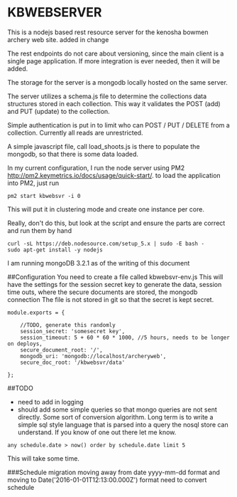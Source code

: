 # KBWEBSERVER
This is a nodejs based rest resource server for the kenosha bowmen archery web site.  added in change

The rest endpoints do not care about versioning, since the main client is a single page application.
If more integration is ever needed, then it will be added.

The storage for the server is a mongodb locally hosted on the same server.

The server utilizes a schema.js file to determine the collections data structures stored in each collection.
This way it validates the POST (add) and PUT (update) to the collection.

Simple authentication is put in to limit who can POST / PUT / DELETE from a collection.
Currently all reads are unrestricted.

A simple javascript file, call load_shoots.js is there to populate the mongodb, so that there is some data loaded.

In my current configuration, I run the node server using PM2 http://pm2.keymetrics.io/docs/usage/quick-start/.
to load the application into PM2, just run
```
pm2 start kbwebsvr -i 0
```

This will put it in clustering mode and create one instance per core.


Really, don't do this, but look at the script and ensure the parts are correct and run them by hand
```
curl -sL https://deb.nodesource.com/setup_5.x | sudo -E bash -
sudo apt-get install -y nodejs
```

I am running mongoDB 3.2.1 as of the writing of this document

##Configuration
You need to create a file called kbwebsvr-env.js
This will have the settings for the session secret key to generate the data, session time outs, where the secure
documents are stored, the mongodb connection
The file is not stored in git so that the secret is kept secret.

```
module.exports = {

    //TODO, generate this randomly
    session_secret: 'somesecret key',
    session_timeout: 5 + 60 * 60 * 1000, //5 hours, needs to be longer on deploys,
    secure_document_root: '/',
    mongodb_uri: 'mongodb://localhost/archeryweb',
    secure_doc_root: '/kbwebsvr/data'

};
```

##TODO
- need to add in logging
- should add some simple queries so that mongo queries are not sent directly.  Some sort of conversion algorithm.  Long term is to write a simple sql style language that is parsed into a query the nosql store can understand.  If you know of one out there let me know.
```
any schedule.date > now() order by schedule.date limit 5
```

This will take some time.

###Schedule migration
moving away from date yyyy-mm-dd format and moving to Date('2016-01-01T12:13:00.000Z') format
need to convert schedule
